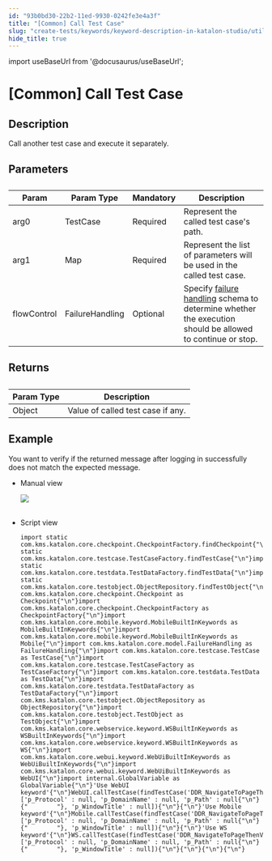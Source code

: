 ```yaml
---
id: "93b0bd30-22b2-11ed-9930-0242fe3e4a3f"
title: "[Common] Call Test Case"
slug: "create-tests/keywords/keyword-description-in-katalon-studio/utilities-keywords/common-call-test-case"
hide_title: true
---
```

import useBaseUrl from '@docusaurus/useBaseUrl';


# <a id="id_0" class="anchor_top_offset"/><a id="ariaid-title1" class="anchor_top_offset"/>[Common] Call Test Case


## <a id="id_0__id_1" class="anchor_top_offset"/>Description  

              
<p xmlns="http://www.w3.org/1999/xhtml" className="p">Call another test case and execute it separately.</p> 
      

## <a id="id_0__id_2" class="anchor_top_offset"/>Parameters  

              
<table xmlns="http://www.w3.org/1999/xhtml" className="table anchor_top_offset" id="id_0__767e79ab-ffe6-4bdd-8c0a-d3a3581323a1"><caption /><thead className="thead"><tr className><th className="entry anchor_top_offset" id="id_0__767e79ab-ffe6-4bdd-8c0a-d3a3581323a1__entry__1">Param</th><th className="entry anchor_top_offset" id="id_0__767e79ab-ffe6-4bdd-8c0a-d3a3581323a1__entry__2">Param Type</th><th className="entry anchor_top_offset" id="id_0__767e79ab-ffe6-4bdd-8c0a-d3a3581323a1__entry__3">Mandatory</th><th className="entry anchor_top_offset" id="id_0__767e79ab-ffe6-4bdd-8c0a-d3a3581323a1__entry__4">Description</th></tr></thead><tbody className="tbody"><tr className><td className="entry" headers="id_0__767e79ab-ffe6-4bdd-8c0a-d3a3581323a1__entry__1 id_0__767e79ab-ffe6-4bdd-8c0a-d3a3581323a1__entry__2 id_0__767e79ab-ffe6-4bdd-8c0a-d3a3581323a1__entry__3 id_0__767e79ab-ffe6-4bdd-8c0a-d3a3581323a1__entry__4 ">arg0</td><td className="entry" headers="id_0__767e79ab-ffe6-4bdd-8c0a-d3a3581323a1__entry__1 id_0__767e79ab-ffe6-4bdd-8c0a-d3a3581323a1__entry__2 id_0__767e79ab-ffe6-4bdd-8c0a-d3a3581323a1__entry__3 id_0__767e79ab-ffe6-4bdd-8c0a-d3a3581323a1__entry__4 ">TestCase</td><td className="entry" headers="id_0__767e79ab-ffe6-4bdd-8c0a-d3a3581323a1__entry__1 id_0__767e79ab-ffe6-4bdd-8c0a-d3a3581323a1__entry__2 id_0__767e79ab-ffe6-4bdd-8c0a-d3a3581323a1__entry__3 id_0__767e79ab-ffe6-4bdd-8c0a-d3a3581323a1__entry__4 ">Required</td><td className="entry" headers="id_0__767e79ab-ffe6-4bdd-8c0a-d3a3581323a1__entry__1 id_0__767e79ab-ffe6-4bdd-8c0a-d3a3581323a1__entry__2 id_0__767e79ab-ffe6-4bdd-8c0a-d3a3581323a1__entry__3 id_0__767e79ab-ffe6-4bdd-8c0a-d3a3581323a1__entry__4 ">Represent the called test case's path.</td></tr><tr className><td className="entry" headers="id_0__767e79ab-ffe6-4bdd-8c0a-d3a3581323a1__entry__1 id_0__767e79ab-ffe6-4bdd-8c0a-d3a3581323a1__entry__2 id_0__767e79ab-ffe6-4bdd-8c0a-d3a3581323a1__entry__3 id_0__767e79ab-ffe6-4bdd-8c0a-d3a3581323a1__entry__4 ">arg1</td><td className="entry" headers="id_0__767e79ab-ffe6-4bdd-8c0a-d3a3581323a1__entry__1 id_0__767e79ab-ffe6-4bdd-8c0a-d3a3581323a1__entry__2 id_0__767e79ab-ffe6-4bdd-8c0a-d3a3581323a1__entry__3 id_0__767e79ab-ffe6-4bdd-8c0a-d3a3581323a1__entry__4 ">Map       </td><td className="entry" headers="id_0__767e79ab-ffe6-4bdd-8c0a-d3a3581323a1__entry__1 id_0__767e79ab-ffe6-4bdd-8c0a-d3a3581323a1__entry__2 id_0__767e79ab-ffe6-4bdd-8c0a-d3a3581323a1__entry__3 id_0__767e79ab-ffe6-4bdd-8c0a-d3a3581323a1__entry__4 ">Required</td><td className="entry" headers="id_0__767e79ab-ffe6-4bdd-8c0a-d3a3581323a1__entry__1 id_0__767e79ab-ffe6-4bdd-8c0a-d3a3581323a1__entry__2 id_0__767e79ab-ffe6-4bdd-8c0a-d3a3581323a1__entry__3 id_0__767e79ab-ffe6-4bdd-8c0a-d3a3581323a1__entry__4 ">Represent the list of parameters will be used in the called         test case.</td></tr><tr className><td className="entry" headers="id_0__767e79ab-ffe6-4bdd-8c0a-d3a3581323a1__entry__1 id_0__767e79ab-ffe6-4bdd-8c0a-d3a3581323a1__entry__2 id_0__767e79ab-ffe6-4bdd-8c0a-d3a3581323a1__entry__3 id_0__767e79ab-ffe6-4bdd-8c0a-d3a3581323a1__entry__4 ">flowControl</td><td className="entry" headers="id_0__767e79ab-ffe6-4bdd-8c0a-d3a3581323a1__entry__1 id_0__767e79ab-ffe6-4bdd-8c0a-d3a3581323a1__entry__2 id_0__767e79ab-ffe6-4bdd-8c0a-d3a3581323a1__entry__3 id_0__767e79ab-ffe6-4bdd-8c0a-d3a3581323a1__entry__4 ">FailureHandling</td><td className="entry" headers="id_0__767e79ab-ffe6-4bdd-8c0a-d3a3581323a1__entry__1 id_0__767e79ab-ffe6-4bdd-8c0a-d3a3581323a1__entry__2 id_0__767e79ab-ffe6-4bdd-8c0a-d3a3581323a1__entry__3 id_0__767e79ab-ffe6-4bdd-8c0a-d3a3581323a1__entry__4 ">Optional</td><td className="entry" headers="id_0__767e79ab-ffe6-4bdd-8c0a-d3a3581323a1__entry__1 id_0__767e79ab-ffe6-4bdd-8c0a-d3a3581323a1__entry__2 id_0__767e79ab-ffe6-4bdd-8c0a-d3a3581323a1__entry__3 id_0__767e79ab-ffe6-4bdd-8c0a-d3a3581323a1__entry__4 ">Specify <a className="xref" href="/maintain/configure-failure-handling-settings-in-katalon-studio">failure handling</a> schema to         determine whether the execution should be allowed to continue or         stop.</td></tr></tbody></table> 
      

## <a id="id_0__id_3" class="anchor_top_offset"/>Returns

              
<table xmlns="http://www.w3.org/1999/xhtml" className="table anchor_top_offset" id="id_0__b53a028a-a580-46a5-81f9-6ceaf4c61834"><caption /><thead className="thead"><tr className><th className="entry anchor_top_offset" id="id_0__b53a028a-a580-46a5-81f9-6ceaf4c61834__entry__1">Param Type</th><th className="entry anchor_top_offset" id="id_0__b53a028a-a580-46a5-81f9-6ceaf4c61834__entry__2">Description</th></tr></thead><tbody className="tbody"><tr className><td className="entry" headers="id_0__b53a028a-a580-46a5-81f9-6ceaf4c61834__entry__1 id_0__b53a028a-a580-46a5-81f9-6ceaf4c61834__entry__2 ">Object</td><td className="entry" headers="id_0__b53a028a-a580-46a5-81f9-6ceaf4c61834__entry__1 id_0__b53a028a-a580-46a5-81f9-6ceaf4c61834__entry__2 ">Value of called test case if any.</td></tr></tbody></table> 
      

## <a id="id_0__id_4" class="anchor_top_offset"/>Example 

              
<p xmlns="http://www.w3.org/1999/xhtml" className="p">You want to verify if the returned message after logging in   successfully does not match the expected message.</p> 
      
<ul xmlns="http://www.w3.org/1999/xhtml" className="ul"><li className="li">     <p className="p">Manual view</p>     <p className="p">       <img className="image" src={useBaseUrl("https://github.com/katalon-studio/docs-images/raw/master/katalon-studio/docs/common-call-test-case/image2017-3-3-173A493A2.png")} /><br /><br />     </p>   </li><li className="li">     <p className="p">Script view </p>     <pre className="pre codeblock"><code>import static com.kms.katalon.core.checkpoint.CheckpointFactory.findCheckpoint{"\n"}import static com.kms.katalon.core.testcase.TestCaseFactory.findTestCase{"\n"}import static com.kms.katalon.core.testdata.TestDataFactory.findTestData{"\n"}import static com.kms.katalon.core.testobject.ObjectRepository.findTestObject{"\n"}import com.kms.katalon.core.checkpoint.Checkpoint as Checkpoint{"\n"}import com.kms.katalon.core.checkpoint.CheckpointFactory as CheckpointFactory{"\n"}import com.kms.katalon.core.mobile.keyword.MobileBuiltInKeywords as MobileBuiltInKeywords{"\n"}import com.kms.katalon.core.mobile.keyword.MobileBuiltInKeywords as Mobile{"\n"}import com.kms.katalon.core.model.FailureHandling as FailureHandling{"\n"}import com.kms.katalon.core.testcase.TestCase as TestCase{"\n"}import com.kms.katalon.core.testcase.TestCaseFactory as TestCaseFactory{"\n"}import com.kms.katalon.core.testdata.TestData as TestData{"\n"}import com.kms.katalon.core.testdata.TestDataFactory as TestDataFactory{"\n"}import com.kms.katalon.core.testobject.ObjectRepository as ObjectRepository{"\n"}import com.kms.katalon.core.testobject.TestObject as TestObject{"\n"}import com.kms.katalon.core.webservice.keyword.WSBuiltInKeywords as WSBuiltInKeywords{"\n"}import com.kms.katalon.core.webservice.keyword.WSBuiltInKeywords as WS{"\n"}import com.kms.katalon.core.webui.keyword.WebUiBuiltInKeywords as WebUiBuiltInKeywords{"\n"}import com.kms.katalon.core.webui.keyword.WebUiBuiltInKeywords as WebUI{"\n"}import internal.GlobalVariable as GlobalVariable{"\n"}'Use WebUI keyword'{"\n"}WebUI.callTestCase(findTestCase('DDR_NavigateToPageThenVerifyPageTitle'), ['p_Protocol' : null, 'p_DomainName' : null, 'p_Path' : null{"\n"}{"        "}, 'p_WindowTitle' : null]){"\n"}{"\n"}'Use Mobile keyword'{"\n"}Mobile.callTestCase(findTestCase('DDR_NavigateToPageThenVerifyPageTitle'), ['p_Protocol' : null, 'p_DomainName' : null, 'p_Path' : null{"\n"}{"        "}, 'p_WindowTitle' : null]){"\n"}{"\n"}'Use WS keyword'{"\n"}WS.callTestCase(findTestCase('DDR_NavigateToPageThenVerifyPageTitle'), ['p_Protocol' : null, 'p_DomainName' : null, 'p_Path' : null{"\n"}{"        "}, 'p_WindowTitle' : null]){"\n"}{"\n"}{"\n"}{"\n"}</code></pre>   </li></ul> 
      
